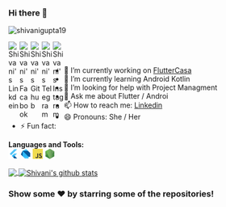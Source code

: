 ### Hi there 👋
<p align="left"> <img src="https://komarev.com/ghpvc/?username=javeedishaq&label=Profile Views&color=blue&style=plastic" alt="shivanigupta19" /> </p>
<a href="https://www.linkedin.com/in/shivani-gupta-22b6b8171/">
  <img align="left" alt="Shivani's Linkdein" width="22px" src="https://cdn.jsdelivr.net/npm/simple-icons@v3/icons/linkedin.svg" />
</a>

<a href="https://www.facebook.com/profile.php?id=100005871032037">
  <img align="left" alt="Shivani's Facabook" width="22px" src="https://cdn.jsdelivr.net/npm/simple-icons@v3/icons/facebook.svg" />
  
  <a href="https://github.com/shivanigupta19">
  <img align="left" alt="Shivani's Github" width="22px" src="https://cdn.jsdelivr.net/npm/simple-icons@v3/icons/github.svg" />
</a>
<a href="https://web.telegram.org/#/shivani_gupta_57">
  <img align="left" alt="Shivani's Telegram" width="22px" src="https://cdn.jsdelivr.net/npm/simple-icons@v3/icons/telegram.svg" />
</a>
<a href="https://www.instagram.com/shivani_gupta_57/">
  <img align="left" alt="Shivani's Instagram" width="22px" src="https://cdn.jsdelivr.net/npm/simple-icons@v3/icons/instagram.svg" />
</a>
  
  <br/>
<br/>

- 🔭 I’m currently working on [FlutterCasa](https://www.flutter.casa/)
- 🌱 I’m currently learning Android Kotlin
- 🤔 I’m looking for help with Project Managment
- 💬 Ask me about Flutter / Androi
- 📫 How to reach me: [Linkedin](https://www.linkedin.com/in/javeed-ishaq/)
- 😄 Pronouns: She / Her 
- ⚡ Fun fact: 

**Languages and Tools:**  
<code><img height="20" src="https://raw.githubusercontent.com/github/explore/80688e429a7d4ef2fca1e82350fe8e3517d3494d/topics/flutter/flutter.png"></code>
<code><img height="20" src="https://raw.githubusercontent.com/github/explore/80688e429a7d4ef2fca1e82350fe8e3517d3494d/topics/dart/dart.png"></code>
<code><img height="20" src="https://raw.githubusercontent.com/github/explore/80688e429a7d4ef2fca1e82350fe8e3517d3494d/topics/javascript/javascript.png"></code>
<code><img height="20" src="https://raw.githubusercontent.com/github/explore/80688e429a7d4ef2fca1e82350fe8e3517d3494d/topics/nodejs/nodejs.png"></code>    

<a href="https://github.com/javeedishaq">
  <img align="center" src="https://github-readme-stats.vercel.app/api/top-langs/?username=javeedishaq&theme=dracula&line_langs_below=1" />
</a>
<a href="https://github.com/javeedishaq">
 <img align="center" src="https://github-readme-stats.vercel.app/api?username=javeedishaq&show_icons=true&theme=dracula&line_height=27" alt="Shivani's github stats"/>
</a>

### Show some ❤️ by starring some of the repositories!
